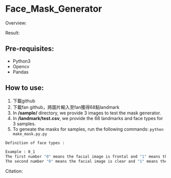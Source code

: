# Face_Mask_Generator

Overview:

Result:

Pre-requisites:
--
- Python3
- Opencv
- Pandas

How to use:
--
1. 下載github
2. 下載fan github，將圖片輸入至fan獲得68點landmark
3. In **/sample/** directory, we provide 3 images to test the mask generator.
4. In **/landmark/test.csv**, we provide the 68 landmarks and face types for 3 samples. 
5. To geneate the masks for samples, run the following commands:
```python make_mask.py.py ```

```bash
Definition of face types : 

Example : 0_1 
The first number "0" means the facial image is frontal and "1" means the facial image is profile.
The second number "0" means the facial image is clear and "1" means the facial image is blur.
```

Citation:
